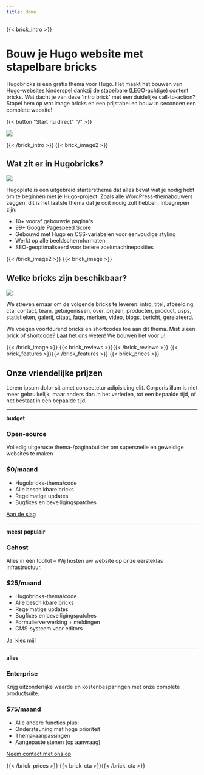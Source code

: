 ```yaml
---
title: Home
---
```

{{< brick_intro >}}

# Bouw je Hugo website met stapelbare bricks

Hugobricks is een gratis thema voor Hugo. Het maakt het bouwen van Hugo-websites kinderspel dankzij de stapelbare (LEGO-achtige) content bricks. Wat dacht je van deze 'intro brick' met een duidelijke call-to-action? Stapel hem op wat image bricks en een prijstabel en bouw in seconden een complete website!

{{< button "Start nu direct" "/" >}}

![](/uploads/illustrations/cuate/assets.svg)

{{< /brick_intro >}}
{{< brick_image2 >}}

## Wat zit er in Hugobricks?

![](/uploads/illustrations/cuate/responsive.svg)

Hugoplate is een uitgebreid startersthema dat alles bevat wat je nodig hebt om te beginnen met je Hugo-project. Zoals alle WordPress-themabouwers zeggen: dit is het laatste thema dat je ooit nodig zult hebben. Inbegrepen zijn:

- 10+ vooraf gebouwde pagina's
- 99+ Google Pagespeed Score
- Gebouwd met Hugo en CSS-variabelen voor eenvoudige styling
- Werkt op alle beeldschermformaten
- SEO-geoptimaliseerd voor betere zoekmachineposities

{{< /brick_image2 >}}
{{< brick_image >}}

## Welke bricks zijn beschikbaar?

![](/uploads/illustrations/cuate/version-control.svg)

We streven ernaar om de volgende bricks te leveren: intro, titel, afbeelding, cta, contact, team, getuigenissen, over, prijzen, producten, product, usps, statistieken, galerij, citaat, faqs, merken, video, blogs, bericht, gerelateerd.

We voegen voortdurend bricks en shortcodes toe aan dit thema. Mist u een brick of shortcode? [Laat het ons weten](/contact/)! We bouwen het voor u!

{{< /brick_image >}}
{{< brick_reviews >}}{{< /brick_reviews >}}
{{< brick_features >}}{{< /brick_features >}}
{{< brick_prices >}} 

## Onze vriendelijke prijzen 

Lorem ipsum dolor sit amet consectetur adipisicing elit. Corporis illum is niet meer gebruikelijk, maar anders dan in het verleden, tot een bepaalde tijd, of het bestaat in een bepaalde tijd.

---

**budget**
### Open-source

Volledig uitgeruste thema-/paginabuilder om supersnelle en geweldige websites te maken

### _$_**0**/maand

- Hugobricks-thema/code
- Alle beschikbare bricks
- Regelmatige updates
- Bugfixes en beveiligingspatches

[Aan de slag](/get-started/)

---

**meest populair**

### Gehost

Alles in één toolkit – Wij hosten uw website op onze eersteklas infrastructuur.

### _$_**25**/maand

- Hugobricks-thema/code
- Alle beschikbare bricks
- Regelmatige updates
- Bugfixes en beveiligingspatches
- Formulierverwerking + meldingen
- CMS-systeem voor editors

[Ja, kies mij!](/get-started/)

---

**alles**

### Enterprise

Krijg uitzonderlijke waarde en kostenbesparingen met onze complete productsuite.

### _$_**75**/maand

- Alle andere functies plus:
- Ondersteuning met hoge prioriteit
- Thema-aanpassingen
- Aangepaste stenen (op aanvraag)

[Neem contact met ons op](/get-started/)

{{< /brick_prices >}}
{{< brick_cta >}}{{< /brick_cta >}}